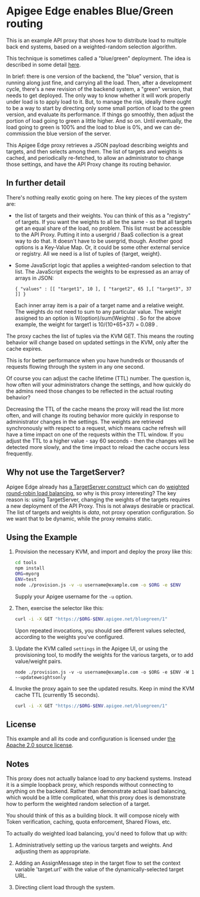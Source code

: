 # Apigee Edge enables Blue/Green routing

This is an example API proxy that shoes how to distribute load to multiple back end
systems, based on a weighted-random selection algorithm.

This technique is sometimes called a "blue/green" deployment. The idea is described in
some detail
[here](https://cloudnative.io/blog/2015/02/the-dos-and-donts-of-bluegreen-deployment/).

In brief: there is one version of the backend, the "blue" version, that is running along
just fine, and carrying all the load.  Then, after a development cycle, there's a new
revision of the backend system, a "green" version, that needs to get deployed. The only
way to know whether it will work properly under load is to apply load to it.  But, to
manage the risk, ideally there ought to be a way to start by directing only some small
portion of load to the green version, and evaluate its performance. If things go
smoothly, then adjust the portion of load going to green a little higher.  And so
on. Until eventually, the load going to green is 100% and the load to blue is 0%, and we
can de-commission the blue version of the server.

This Apigee Edge proxy retrieves a JSON payload describing weights and targets, and then
selects among them.  The list of targets and weights is cached, and periodically
re-fetched, to allow an administrator to change those settings, and have the API Proxy
change its routing behavior.

## In further detail

There's nothing really exotic going on here. The key pieces of the system are:

- the list of targets and their weights. You can think of this as a "registry" of
  targets.  If you want the weights to all be the same - so that all targets get an
  equal share of the load, no problem. This list must be accessible to the API Proxy.
  Putting it into a usergrid / BaaS collection is a great way to do that. It doesn't
  have to be usergrid, though. Another good options is a Key-Value Map. Or, it could be
  some other external service or registry. All we need is a list of tuples of {target,
  weight}.

- Some JavaScript logic that applies a weighted-random selection to that list. The JavaScript
  expects the weights to be expressed as an array of arrays in JSON:

  ```
  { "values" : [[ "target1", 10 ], [ "target2", 65 ],[ "target3", 37 ]] }
  ```

  Each inner array item is a pair of a target name and a relative weight. The weights do
  not need to sum to any particular value. The weight assigned to an option is
  W(option)/sum(Weights) .  So for the above example, the weight for target1 is
  10/(10+65+37) = 0.089 .

The proxy caches the list of tuples via the KVM GET. This means the routing behavior will
change based on updated settings in the KVM, only after the cache expires.

This is for better performance  when you have hundreds or thousands of requests flowing through the
system in any one second.

Of course you can adjust the cache lifetime (TTL) number. The question is, how often
will your administrators change the settings, and how quickly do the admins need those
changes to be reflected in the actual routing behavior?

Decreasing the TTL of the cache means the proxy will read the list more often, and will
change its routing behavior more quickly in response to administrator changes in the
settings.  The weights are retrieved synchronously with respect to a request, which
means cache refresh will have a time impact on one of the requests within the TTL
window. If you adjust the TTL to a higher value - say 60 seconds - then the changes will
be detected more slowly, and the time impact to reload the cache occurs less frequently.


## Why not use the TargetServer?

Apigee Edge already has [a TargetServer
construct](http://docs.apigee.com/api-services/content/load-balancing-across-backend-servers) which
can do [weighted round-robin load
balancing](https://community.apigee.com/articles/17980/how-to-use-target-servers-in-your-api-proxies.html),
so why is this proxy interesting?  The key reason is: using TargetServer, changing the weights of
the targets requires a new deployment of the API Proxy. This is not always desirable or
practical. The list of targets and weights is *data*, not proxy operation
configuration. So we want that to be dynamic, while the proxy remains static.


## Using the Example

1. Provision the necessary KVM, and import and deploy the proxy like this:

   ```sh
   cd tools
   npm install
   ORG=myorg
   ENV=test
   node ./provision.js -v -u username@example.com -o $ORG -e $ENV
   ```

   Supply your Apigee username for the `-u` option.


2. Then, exercise the selector like this:
   ```sh
   curl -i -X GET "https://$ORG-$ENV.apigee.net/bluegreen/1"
   ```

   Upon repeated invocations, you should see different values selected,
   according to the weights you've configured.

3. Update the KVM called `settings` in the Apigee UI, or using the provisioning tool, to modify the weights for
   the various targets, or to add value/weight pairs.
   ```
   node ./provision.js -v -u username@example.com -o $ORG -e $ENV -W 1 --updateweightsonly
   ```

4. Invoke the proxy again to
   see  the updated results.  Keep in mind the KVM cache TTL (currently 15 seconds).
   ```sh
   curl -i -X GET "https://$ORG-$ENV.apigee.net/bluegreen/1"
   ```

## License

This example and all its code and configuration is licensed under [the Apache 2.0 source
license](LICENSE).


## Notes

This proxy does not actually balance load to *any* backend systems. Instead it is a simple
loopback proxy, which responds without connecting to anything on the backend. Rather
than demonstrate actual load balancing, which would be a little complicated, what this
proxy does is demonstrate how to perform the weighted random selection of a target.


You should think of this as a building block.  It will compose
nicely with Token verification, caching, quota enforcement,
Shared Flows, etc.

To actually do weighted load balancing, you'd need to follow that up with:

1. Administratively setting up the various targets and weights. And adjusting them as appropriate.

2. Adding an AssignMessage step in the target flow to set the context variable 'target.url' with the value of the dynamically-selected target URL.

3. Directing client load through the system.
